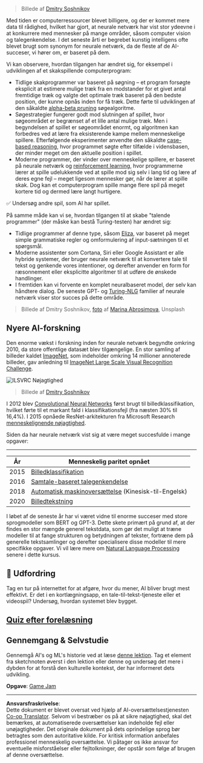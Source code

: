 <!--
CO_OP_TRANSLATOR_METADATA:
{
  "original_hash": "5d1cbc67a9690adb5b33adf297794087",
  "translation_date": "2025-08-28T15:33:46+00:00",
  "source_file": "lessons/1-Intro/README.md",
  "language_code": "da"
}
-->
> Billede af [Dmitry Soshnikov](http://soshnikov.com)

Med tiden er computerressourcer blevet billigere, og der er kommet mere data til rådighed, hvilket har gjort, at neurale netværk har vist stor ydeevne i at konkurrere med mennesker på mange områder, såsom computer vision og talegenkendelse. I det seneste årti er begrebet kunstig intelligens ofte blevet brugt som synonym for neurale netværk, da de fleste af de AI-succeser, vi hører om, er baseret på dem.

Vi kan observere, hvordan tilgangen har ændret sig, for eksempel i udviklingen af et skakspillende computerprogram:

* Tidlige skakprogrammer var baseret på søgning – et program forsøgte eksplicit at estimere mulige træk fra en modstander for et givet antal fremtidige træk og valgte det optimale træk baseret på den bedste position, der kunne opnås inden for få træk. Dette førte til udviklingen af den såkaldte [alpha-beta pruning](https://en.wikipedia.org/wiki/Alpha%E2%80%93beta_pruning) søgealgoritme.
* Søgestrategier fungerer godt mod slutningen af spillet, hvor søgeområdet er begrænset af et lille antal mulige træk. Men i begyndelsen af spillet er søgeområdet enormt, og algoritmen kan forbedres ved at lære fra eksisterende kampe mellem menneskelige spillere. Efterfølgende eksperimenter anvendte den såkaldte [case-based reasoning](https://en.wikipedia.org/wiki/Case-based_reasoning), hvor programmet søgte efter tilfælde i vidensbasen, der minder meget om den aktuelle position i spillet.
* Moderne programmer, der vinder over menneskelige spillere, er baseret på neurale netværk og [reinforcement learning](https://en.wikipedia.org/wiki/Reinforcement_learning), hvor programmerne lærer at spille udelukkende ved at spille mod sig selv i lang tid og lære af deres egne fejl – meget ligesom mennesker gør, når de lærer at spille skak. Dog kan et computerprogram spille mange flere spil på meget kortere tid og dermed lære langt hurtigere.

✅ Undersøg andre spil, som AI har spillet.

På samme måde kan vi se, hvordan tilgangen til at skabe "talende programmer" (der måske kan bestå Turing-testen) har ændret sig:

* Tidlige programmer af denne type, såsom [Eliza](https://en.wikipedia.org/wiki/ELIZA), var baseret på meget simple grammatiske regler og omformulering af input-sætningen til et spørgsmål.
* Moderne assistenter som Cortana, Siri eller Google Assistant er alle hybride systemer, der bruger neurale netværk til at konvertere tale til tekst og genkende vores intentioner, og derefter anvender en form for ræsonnement eller eksplicitte algoritmer til at udføre de ønskede handlinger.
* I fremtiden kan vi forvente en komplet neuralbaseret model, der selv kan håndtere dialog. De seneste GPT- og [Turing-NLG](https://turing.microsoft.com/) familier af neurale netværk viser stor succes på dette område.

> Billede af Dmitry Soshnikov, [foto](https://unsplash.com/photos/r8LmVbUKgns) af [Marina Abrosimova](https://unsplash.com/@abrosimova_marina_foto), Unsplash

## Nyere AI-forskning

Den enorme vækst i forskning inden for neurale netværk begyndte omkring 2010, da store offentlige datasæt blev tilgængelige. En stor samling af billeder kaldet [ImageNet](https://en.wikipedia.org/wiki/ImageNet), som indeholder omkring 14 millioner annoterede billeder, gav anledning til [ImageNet Large Scale Visual Recognition Challenge](https://image-net.org/challenges/LSVRC/).

![ILSVRC Nøjagtighed](../../../../lessons/1-Intro/images/ilsvrc.gif)

> Billede af [Dmitry Soshnikov](http://soshnikov.com)

I 2012 blev [Convolutional Neural Networks](../4-ComputerVision/07-ConvNets/README.md) først brugt til billedklassifikation, hvilket førte til et markant fald i klassifikationsfejl (fra næsten 30% til 16,4%). I 2015 opnåede ResNet-arkitekturen fra Microsoft Research [menneskelignende nøjagtighed](https://doi.org/10.1109/ICCV.2015.123).

Siden da har neurale netværk vist sig at være meget succesfulde i mange opgaver:

---

År | Menneskelig paritet opnået
-----|--------
2015 | [Billedklassifikation](https://doi.org/10.1109/ICCV.2015.123)
2016 | [Samtale-baseret talegenkendelse](https://arxiv.org/abs/1610.05256)
2018 | [Automatisk maskinoversættelse](https://arxiv.org/abs/1803.05567) (Kinesisk-til-Engelsk)
2020 | [Billedtekstning](https://arxiv.org/abs/2009.13682)

I løbet af de seneste år har vi været vidne til enorme succeser med store sprogmodeller som BERT og GPT-3. Dette skete primært på grund af, at der findes en stor mængde generel tekstdata, som gør det muligt at træne modeller til at fange strukturen og betydningen af tekster, fortræne dem på generelle tekstsamlinger og derefter specialisere disse modeller til mere specifikke opgaver. Vi vil lære mere om [Natural Language Processing](../5-NLP/README.md) senere i dette kursus.

## 🚀 Udfordring

Tag en tur på internettet for at afgøre, hvor du mener, AI bliver brugt mest effektivt. Er det i en kortlægningsapp, en tale-til-tekst-tjeneste eller et videospil? Undersøg, hvordan systemet blev bygget.

## [Quiz efter forelæsning](https://red-field-0a6ddfd03.1.azurestaticapps.net/quiz/201)

## Gennemgang & Selvstudie

Gennemgå AI's og ML's historie ved at læse [denne lektion](https://github.com/microsoft/ML-For-Beginners/tree/main/1-Introduction/2-history-of-ML). Tag et element fra sketchnoten øverst i den lektion eller denne og undersøg det mere i dybden for at forstå den kulturelle kontekst, der har informeret dets udvikling.

**Opgave**: [Game Jam](assignment.md)

---

**Ansvarsfraskrivelse**:  
Dette dokument er blevet oversat ved hjælp af AI-oversættelsestjenesten [Co-op Translator](https://github.com/Azure/co-op-translator). Selvom vi bestræber os på at sikre nøjagtighed, skal det bemærkes, at automatiserede oversættelser kan indeholde fejl eller unøjagtigheder. Det originale dokument på dets oprindelige sprog bør betragtes som den autoritative kilde. For kritisk information anbefales professionel menneskelig oversættelse. Vi påtager os ikke ansvar for eventuelle misforståelser eller fejltolkninger, der opstår som følge af brugen af denne oversættelse.